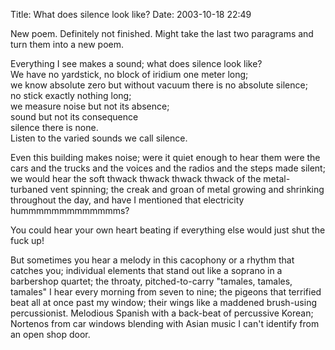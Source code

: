 Title: What does silence look like?
Date: 2003-10-18 22:49

New poem. Definitely not finished. Might take the last two paragrams
and turn them into a new poem.

Everything I see makes a sound; what does silence look like?  
We have no yardstick, no block of iridium one meter long;  
we know absolute zero but without vacuum there is no absolute silence;  
no stick exactly nothing long;  
we measure noise but not its absence;  
sound but not its consequence  
silence there is none.  
Listen to the varied sounds we call silence.  

Even this building makes noise; were it quiet enough to hear them were
the cars and the trucks and the voices and the radios and the steps made
silent; we would hear the soft thwack thwack thwack thwack of the
metal-turbaned vent spinning; the creak and groan of metal growing and
shrinking throughout the day, and have I mentioned that electricity
hummmmmmmmmmmmms?

You could hear your own heart beating if everything else would just shut
the fuck up!

But sometimes you hear a melody in this cacophony or a rhythm that
catches you; individual elements that stand out like a soprano in a
barbershop quartet; the throaty, pitched-to-carry "tamales, tamales,
tamales" I hear every morning from seven to nine; the pigeons that
terrified beat all at once past my window; their wings like a maddened
brush-using percussionist. Melodious Spanish with a back-beat of
percussive Korean; Nortenos from car windows blending with Asian music I
can't identify from an open shop door.
